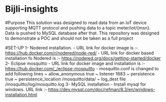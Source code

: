 # Bijli-insights

#Purpose
This solution was designed to read data from an IoT device supporting MQTT protocol and pushing data to a topic meter/iot/{msn}. Data is pushed to MySQL database after that.
This repository was designed to demonstrate a POC and should not be taken as a full project


#SET-UP
1- Nodered installation. 
    - URL link for docker image is :- https://hub.docker.com/r/nodered/node-red/
    - URL link for docker based installation fo Nodered is :- https://nodered.org/docs/getting-started/docker
2- Eclipse mosquitto
    - URL link for docker image and installation is :- https://hub.docker.com/_/eclipse-mosquitto
    - mosquitto.conf is changed to add following lines 
        ~ allow_anonymous true
        ~ listener 1883
        ~ persistence true
        ~ persistence_location /mosquitto/data/
        ~ log_dest file /mosquitto/log/mosquitto.log
3- MySQL installation
    - Install mysql for windows.
    URL link :- https://dev.mysql.com/doc/refman/8.3/en/windows-installation.html
